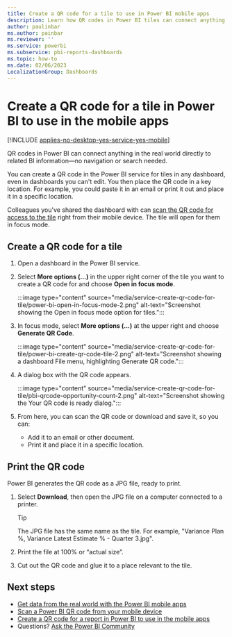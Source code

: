 ```yaml
---
title: Create a QR code for a tile to use in Power BI mobile apps
description: Learn how QR codes in Power BI tiles can connect anything in the real world directly to related BI information in the Power BI mobile app, no search needed.
author: paulinbar
ms.author: painbar
ms.reviewer: ''
ms.service: powerbi
ms.subservice: pbi-reports-dashboards
ms.topic: how-to
ms.date: 02/06/2023
LocalizationGroup: Dashboards
---
```

# Create a QR code for a tile in Power BI to use in the mobile apps

[!INCLUDE [applies-no-desktop-yes-service-yes-mobile](../includes/applies-no-desktop-yes-service-yes-mobile.md)]

QR codes in Power BI can connect anything in the real world directly to related BI information&mdash;no navigation or search needed.

You can create a QR code in the Power BI service for tiles in any dashboard, even in dashboards you can't edit. You then place the QR code in a key location. For example, you could paste it in an email or print it out and place it in a specific location.

Colleagues you've shared the dashboard with can [scan the QR code for access to the tile](../consumer/mobile/mobile-apps-qr-code.md) right from their mobile device. The tile will open for them in focus mode.

## Create a QR code for a tile

1. Open a dashboard in the Power BI service.
1. Select **More options (...)** in the upper right corner of the tile you want to create a QR code for and choose **Open in focus mode**.

   :::image type="content" source="media/service-create-qr-code-for-tile/power-bi-open-in-focus-mode-2.png" alt-text="Screenshot showing the Open in focus mode option for tiles.":::

1. In focus mode, select **More options (...)** at the upper right and choose **Generate QR Code**.

   :::image type="content" source="media/service-create-qr-code-for-tile/power-bi-create-qr-code-tile-2.png" alt-text="Screenshot showing a dashboard File menu, highlighting Generate QR code.":::

1. A dialog box with the QR code appears.

    :::image type="content" source="media/service-create-qr-code-for-tile/pbi-qrcode-opportunity-count-2.png" alt-text="Screenshot showing the Your QR code is ready dialog.":::
1. From here, you can scan the QR code or download and save it, so you can:

   * Add it to an email or other document.
   * Print it and place it in a specific location.

## Print the QR code

Power BI generates the QR code as a JPG file, ready to print.

1. Select **Download**, then open the JPG file on a computer connected to a printer.  

   > [!TIP]
   > The JPG file has the same name as the tile. For example, "Variance Plan %, Variance Latest Estimate % - Quarter 3.jpg".
   >
   >
2. Print the file at 100% or “actual size”.  
3. Cut out the QR code and glue it to a place relevant to the tile.

## Next steps

* [Get data from the real world with the Power BI mobile apps](../consumer/mobile/mobile-apps-data-in-real-world-context.md)
* [Scan a Power BI QR code from your mobile device](../consumer/mobile/mobile-apps-qr-code.md)
* [Create a QR code for a report in Power BI to use in the mobile apps](service-create-qr-code-for-report.md)
* Questions? [Ask the Power BI Community](https://community.powerbi.com/)
